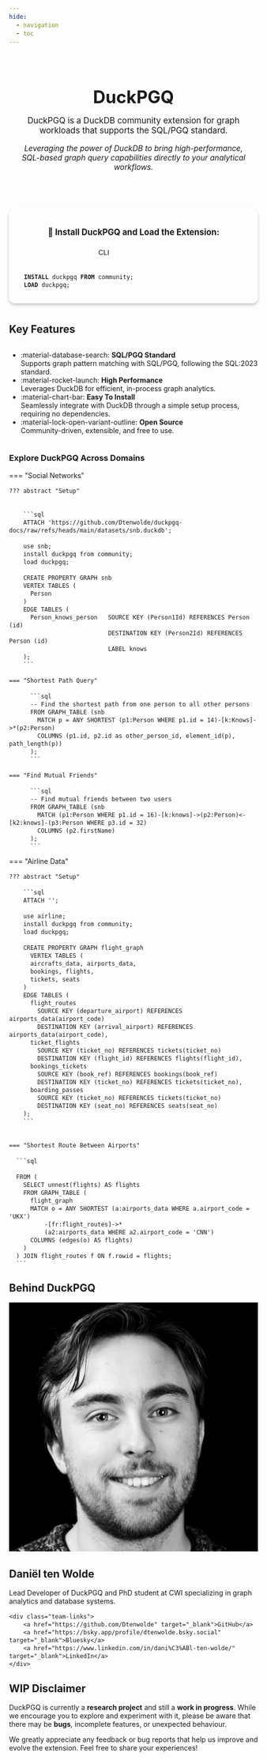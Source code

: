 ```yaml
---
hide:
  - navigation
  - toc
---
```


<div style="text-align: center; padding: 20px;">
  <h1 style="font-size: 2.5em; font-weight: bold; margin-bottom: 10px;">DuckPGQ</h1>
  <p style="font-size: 1.2em; color: var(--md-primary-fg-color);">
    DuckPGQ is a DuckDB community extension for graph workloads that supports the SQL/PGQ standard.
  </p>
  <p style="font-size: 1.1em; color: var(--md-default-fg-color); margin-top: 10px; font-style: italic;">
    Leveraging the power of DuckDB to bring high-performance, SQL-based graph query capabilities directly to your analytical workflows.
  </p>
</div>

<div style="display: flex; justify-content: center; margin: 40px 0;">
  <div class="highlight" style="border: 2px solid var(--md-accent-fg-color); border-radius: 12px; padding: 20px; background-color: var(--md-overlay-bg-color); box-shadow: 0px 4px 6px rgba(0, 0, 0, 0.2); max-width: 600px; width: 100%;">
    <p style="font-size: 1.2em; font-weight: bold; color: var(--md-accent-fg-color); margin-bottom: 15px; text-align: center;">
      🚀 Install DuckPGQ and Load the Extension:
    </p>
    <div style="text-align: center; margin-bottom: 15px;">
      <select id="version-dropdown" style="
        padding: 0.4em 0.6em; 
        border: 0.08em solid var(--md-accent-fg-color); 
        border-radius: 0.4em; 
        background-color: var(--md-overlay-bg-color); 
        color: var(--md-default-fg-color); 
        font-size: 0.9rem; 
        line-height: 1.4; 
        max-width: 10rem; 
        width: 100%; 
        appearance: none;
        background-image: url('data:image/svg+xml;charset=US-ASCII,%3Csvg xmlns="http://www.w3.org/2000/svg" viewBox="0 0 4 5"%3E%3Cpath fill="%23ccc" d="M2 0L0 2h4z" /%3E%3C/svg%3E');
        background-repeat: no-repeat;
        background-position: right 0.6em center;
        background-size: 0.8em;
        padding-right: 2em;
        box-sizing: border-box;">
        <option value="CLI">CLI</option>
        <option value="Python">Python</option>
        <option value="NodeJS">NodeJS</option>        
        <option value="R">R</option>
        <option value="Java">Java</option>
      </select>
    </div>
    <pre id="install-instructions" style="background-color: var(--md-code-bg-color); padding: 10px; border-radius: 8px; color: var(--md-default-fg-color); margin: 0; text-align: left;">
<code><span style="color: var(--md-accent-fg-color); font-weight: bold;">INSTALL</span> duckpgq <span style="color: var(--md-accent-fg-color); font-weight: bold;">FROM</span> community;
<span style="color: var(--md-accent-fg-color); font-weight: bold;">LOAD</span> duckpgq;
</code></pre>
  </div>
</div>

## Key Features

<div class="grid cards" markdown style="display: grid; grid-template-columns: repeat(auto-fit, minmax(250px, 1fr)); gap: 20px;">

- :material-database-search: **SQL/PGQ Standard**  
  Supports graph pattern matching with SQL/PGQ, following the SQL:2023 standard.
- :material-rocket-launch: **High Performance**  
  Leverages DuckDB for efficient, in-process graph analytics.
- :material-chart-bar: **Easy To Install**  
  Seamlessly integrate with DuckDB through a simple setup process, requiring no dependencies.
- :material-lock-open-variant-outline: **Open Source**  
  Community-driven, extensible, and free to use.

</div>



### Explore DuckPGQ Across Domains 

=== "Social Networks"
     
    ??? abstract "Setup"


        ```sql
        ATTACH 'https://github.com/Dtenwolde/duckpgq-docs/raw/refs/heads/main/datasets/snb.duckdb';

        use snb;
        install duckpgq from community; 
        load duckpgq;

        CREATE PROPERTY GRAPH snb
        VERTEX TABLES (
          Person
        )
        EDGE TABLES (
          Person_knows_person   SOURCE KEY (Person1Id) REFERENCES Person (id)
                                DESTINATION KEY (Person2Id) REFERENCES Person (id)
                                LABEL knows
        );
        ```

    === "Shortest Path Query"

          ```sql
          -- Find the shortest path from one person to all other persons
          FROM GRAPH_TABLE (snb
            MATCH p = ANY SHORTEST (p1:Person WHERE p1.id = 14)-[k:Knows]->*(p2:Person)
            COLUMNS (p1.id, p2.id as other_person_id, element_id(p), path_length(p))
          );
          ```
       
    === "Find Mutual Friends"

          ```sql    
          -- Find mutual friends between two users
          FROM GRAPH_TABLE (snb
            MATCH (p1:Person WHERE p1.id = 16)-[k:knows]->(p2:Person)<-[k2:knows]-(p3:Person WHERE p3.id = 32)
            COLUMNS (p2.firstName)
          );
          ```

=== "Airline Data"
    
    ??? abstract "Setup"
    
        ```sql
        ATTACH '';

        use airline;
        install duckpgq from community; 
        load duckpgq; 

        CREATE PROPERTY GRAPH flight_graph
          VERTEX TABLES (
          aircrafts_data, airports_data,
          bookings, flights,
          tickets, seats
        )
        EDGE TABLES (
          flight_routes
            SOURCE KEY (departure_airport) REFERENCES airports_data(airport_code)
            DESTINATION KEY (arrival_airport) REFERENCES airports_data(airport_code),
          ticket_flights
            SOURCE KEY (ticket_no) REFERENCES tickets(ticket_no)
            DESTINATION KEY (flight_id) REFERENCES flights(flight_id),
          bookings_tickets
            SOURCE KEY (book_ref) REFERENCES bookings(book_ref)
            DESTINATION KEY (ticket_no) REFERENCES tickets(ticket_no),
          boarding_passes 
            SOURCE KEY (ticket_no) REFERENCES tickets(ticket_no)
            DESTINATION KEY (seat_no) REFERENCES seats(seat_no)
        );
        ```


    === "Shortest Route Between Airports"
      
      ```sql

      FROM (
        SELECT unnest(flights) AS flights 
        FROM GRAPH_TABLE (
          flight_graph 
          MATCH o = ANY SHORTEST (a:airports_data WHERE a.airport_code = 'UKX')
              -[fr:flight_routes]->*
              (a2:airports_data WHERE a2.airport_code = 'CNN') 
          COLUMNS (edges(o) AS flights)
        )
      ) JOIN flight_routes f ON f.rowid = flights;
      ```

<h2 class="team-header">Behind DuckPGQ</h2>

<div class="team-section">
    <img src="assets/MK3_1748_square.JPG" alt="Daniel ten Wolde" class="team-photo">
    <h2>Daniël ten Wolde</h2>
     Lead Developer of DuckPGQ and PhD student at CWI specializing in graph analytics and database systems.

    <div class="team-links">
        <a href="https://github.com/Dtenwolde" target="_blank">GitHub</a>
        <a href="https://bsky.app/profile/dtenwolde.bsky.social" target="_blank">Bluesky</a>
        <a href="https://www.linkedin.com/in/dani%C3%ABl-ten-wolde/" target="_blank">LinkedIn</a>
    </div>
</div>




## WIP Disclaimer

DuckPGQ is currently a **research project** and still a **work in progress**. While we encourage you to explore and experiment with it, please be aware that there may be **bugs**, incomplete features, or unexpected behaviour.

We greatly appreciate any feedback or bug reports that help us improve and evolve the extension. Feel free to share your experiences!
